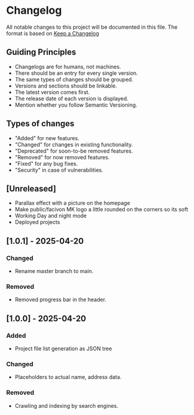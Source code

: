 # Changelog

All notable changes to this project will be documented in this file.
The format is based on [Keep a Changelog]("https"//keepachangelog.com/en/1.1.0/)

## Guiding Principles

- Changelogs are for humans, not machines.
- There should be an entry for every single version.
- The same types of changes should be grouped.
- Versions and sections should be linkable.
- The latest version comes first.
- The release date of each version is displayed.
- Mention whether you follow Semantic Versioning.

## Types of changes

- "Added" for new features.
- "Changed" for changes in existing functionality.
- "Deprecated" for soon-to-be removed features.
- "Removed" for now removed features.
- "Fixed" for any bug fixes.
- "Security" in case of vulnerabilities.

## [Unreleased]

- Parallax effect with a picture on the homepage
- Make public/facivon MK logo a little rounded on the corners so its soft
- Working Day and night mode
- Deployed projects

## [1.0.1] - 2025-04-20

### Changed

- Rename master branch to main.

### Removed

- Removed progress bar in the header.

## [1.0.0] - 2025-04-20

### Added

- Project file list generation as JSON tree

### Changed

- Placeholders to actual name, address data.

### Removed

- Crawling and indexing by search engines.